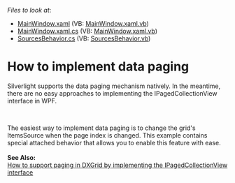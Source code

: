 <!-- default file list -->
*Files to look at*:

* [MainWindow.xaml](./CS/DXGridDataPager/MainWindow.xaml) (VB: [MainWindow.xaml.vb](./VB/DXGridDataPager/MainWindow.xaml.vb))
* [MainWindow.xaml.cs](./CS/DXGridDataPager/MainWindow.xaml.cs) (VB: [MainWindow.xaml.vb](./VB/DXGridDataPager/MainWindow.xaml.vb))
* [SourcesBehavior.cs](./CS/DXGridDataPager/SourcesBehavior.cs) (VB: [SourcesBehavior.vb](./VB/DXGridDataPager/SourcesBehavior.vb))
<!-- default file list end -->
# How to implement data paging


<p>Silverlight supports the data paging mechanism natively. In the meantime, there are no easy approaches to implementing the IPagedCollectionView interface in WPF.</p>
<br />
<p>The easiest way to implement data paging is to change the grid's ItemsSource when the page index is changed. This example contains special attached behavior that allows you to enable this feature with ease.<br /><br /><strong>See Also:</strong><br /><a href="https://www.devexpress.com/Support/Center/p/T226182">How to support paging in DXGrid by implementing the IPagedCollectionView interface</a></p>

<br/>


